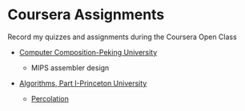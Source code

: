 # Coursera Assignments

Record my quizzes and assignments during the Coursera Open Class

* [Computer Composition-Peking University](https://www.coursera.org/learn/jisuanji-zucheng)
    * MIPS assembler design

* [Algorithms, Part I-Princeton University](https://www.coursera.org/learn/algorithms-part2)
    * [Percolation](https://coursera.cs.princeton.edu/algs4/assignments/percolation/specification.php)
